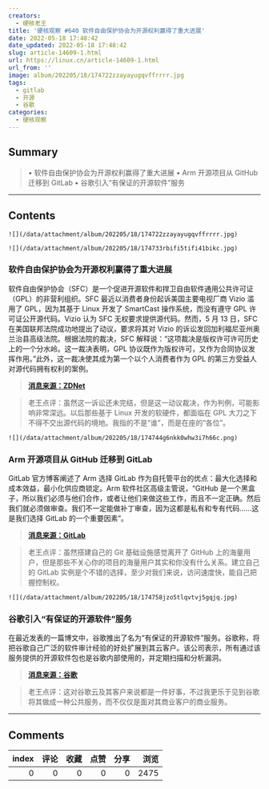```yaml
---
creators:
  - 硬核老王
title: '硬核观察 #640 软件自由保护协会为开源权利赢得了重大进展'
date: 2022-05-18 17:48:42
date_updated: 2022-05-18 17:48:42
slug: article-14609-1.html
url: https://linux.cn/article-14609-1.html
url_from: ''
image: album/202205/18/174722zzayayugqvffrrrr.jpg
tags:
  - gitlab
  - 开源
  - 谷歌
categories:
  - 硬核观察
---
```


## Summary

> • 软件自由保护协会为开源权利赢得了重大进展 • Arm 开源项目从 GitHub 迁移到 GitLab • 谷歌引入“有保证的开源软件”服务

***

<!-- more -->

## Contents

`![](/data/attachment/album/202205/18/174722zzayayugqvffrrrr.jpg)`

`![](/data/attachment/album/202205/18/174733rbifi5tifi41bikc.jpg)`

### 软件自由保护协会为开源权利赢得了重大进展

软件自由保护协会（SFC）是一个促进开源软件和捍卫自由软件通用公共许可证（GPL）的非营利组织。SFC 最近以消费者身份起诉美国主要电视厂商 Vizio 滥用了 GPL，因为其基于 Linux 开发了 SmartCast 操作系统，而没有遵守 GPL 许可证公开源代码。Vizio 认为 SFC 无权要求提供源代码。然而，5 月 13 日，SFC 在美国联邦法院成功地提出了动议，要求将其对 Vizio 的诉讼发回加利福尼亚州奥兰治县高级法院。根据法院的裁决，SFC 解释说：“这项裁决是版权许可许可历史上的一个分水岭。这一裁决表明，GPL 协议既作为版权许可，又作为合同协议发挥作用。”此外，这一裁决使其成为第一个以个人消费者作为 GPL 的第三方受益人对源代码拥有权利的案例。

> 
> **[消息来源：ZDNet](https://www.zdnet.com/article/software-freedom-conservancy-wins-big-step-forward-for-open-source-rights/)**
> 
> 
> 

> 
> 老王点评：虽然这一诉讼还未完结，但是这一动议裁决，作为判例，可能影响非常深远。以后那些基于 Linux 开发的软硬件，都面临在 GPL 大刀之下不得不交出源代码的境地。我指的不是“谁”，而是在座的“各位”。
> 
> 
> 

`![](/data/attachment/album/202205/18/174744g6nkk0whw3i7h66c.png)`

### Arm 开源项目从 GitHub 迁移到 GitLab

GitLab 官方博客阐述了 Arm 选择 GitLab 作为自托管平台的优点：最大化选择和成本效益，最小化供应商锁定。Arm 软件社区高级主管说，“GitHub 是一个黑盒子，所以我们必须与他们合作，或者让他们来做这些工作，而且不一定正确。然后我们就必须做审查。我们不一定能做补丁审查，因为这都是私有和专有代码……这是我们选择 GitLab 的一个重要因素”。

> 
> **[消息来源：GitLab](https://about.gitlab.com/blog/2022/05/17/arm-open-source-makes-a-seamless-migration-to-gitlab/)**
> 
> 
> 

> 
> 老王点评：虽然搭建自己的 Git 基础设施感觉离开了 GitHub 上的海量用户，但是那些不关心你的项目的海量用户其实和你没有什么关系。建立自己的 GitLab 实例是个不错的选择，至少对我们来说，访问速度快，能自己把握控制权。
> 
> 
> 

`![](/data/attachment/album/202205/18/174758jzo5tlqvtvj5gqjq.jpg)`

### 谷歌引入“有保证的开源软件”服务

在最近发表的一篇博文中，谷歌推出了名为“有保证的开源软件”服务。谷歌称，将把谷歌自己广泛的软件审计经验的好处扩展到其云客户。该公司表示，所有通过该服务提供的开源软件包也是谷歌内部使用的，并定期扫描和分析漏洞。

> 
> **[消息来源：谷歌](https://cloud.google.com/blog/products/identity-security/introducing-assured-open-source-software-service)**
> 
> 
> 

> 
> 老王点评：这对谷歌云及其客户来说都是一件好事，不过我更乐于见到谷歌将其做成一种公共服务，而不仅仅是面对其商业客户的商业服务。
> 
> 
>

***

## Comments


|   index |   评论 |   收藏 |   点赞 |   分享 |   浏览 |
|--------:|-------:|-------:|-------:|-------:|-------:|
|       0 |      0 |      0 |      0 |      0 |   2475 |

